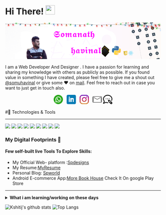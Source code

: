 # Hi There! <img src="https://raw.githubusercontent.com/MartinHeinz/MartinHeinz/master/wave.gif" width="30px" height="30px" />
 [![ sp header](https://github.com/somuappu75/somuappu75/blob/main/iconsgit/gh-bannner1.png)](https://www.spworld.cf/)

I am  a Web Developer And Designer . I have a passion for learning and sharing my knowledge with others as publicly as possible. 
If you found value in something I have created, please feel free to give me a shout out [@somuhavinal](https://www.instagram.com/somu_havinal/) or give some ♥ on [mail](mailto:somusp75@gmail.com). Feel free to reach out in case you want to just get in touch also.

<p align='center'>
 <a href="https://wa.me/+919731390823"><img height="30" src="https://github.com/somuappu75/somuappu75/blob/main/iconsgit/whatsapp.png?raw=true"></a>&nbsp;&nbsp;
<a href="https://www.linkedin.com/in/somanath-havinal-37922a172/"><img height="30" src="https://github.com/somuappu75/somuappu75/blob/main/iconsgit/linkedin.png?raw=true"></a>&nbsp;&nbsp;
<a href="https://www.instagram.com/somu_havinal/"><img height="30" src="https://github.com/somuappu75/somuappu75/blob/main/iconsgit/instagram.png?raw=true"></a>&nbsp;&nbsp;
<a href="mailto:somusp75@gmail.com"><img height="30" src="https://github.com/somuappu75/somuappu75/blob/main/iconsgit/mail.png?raw=true"></a>
<a href="http://www.spworld.cf/"><img height="30" src="https://github.com/somuappu75/somuappu75/blob/main/iconsgit/blog.png?raw=true"></a>
</p>
#🔧 Technologies & Tools
<hr>

![](https://img.shields.io/badge/OS-Windows-informational?style=flat&logo=linux&logoColor=white&color=2bbc8a)
![](https://https://img.shields.io/badge/Code-.Net-informational?style=flat&logo=.net&logoColor=white&color=2bbc8a)
![](https://img.shields.io/badge/Code-JavaScript-informational?style=flat&logo=javascript&logoColor=white&color=2bbc8a)
![](https://img.shields.io/badge/Tools-SQLServer-informational?style=flat&logo=postgresql&logoColor=white&color=2bbc8a)
![](https://img.shields.io/badge/Code-Angular-informational?style=flat&logo=angular&logoColor=white&color=2bbc8a)
![](https://img.shields.io/badge/Tools-MySQL-informational?style=flat&logo=Mysql&logoColor=white&color=2bbc8a)
![](https://img.shields.io/badge/Tools-SqlServer-informational?style=flat&logo=mysql&logoColor=white&color=2bbc8a)
![](https://img.shields.io/badge/Code-Visual-informational?style=flat&logo=vue.js&logoColor=white&color=2bbc8a)
![](https://img.shields.io/badge/Tools-visual%20studio-informational?style=flat&logo=postgresql&logoColor=white&color=2bbc8a)


### My Digital Footprints 🌱
#### Few self-built live Tools To Explore Skills:
* My Official Web- platform :<a href="http://www.spdesigns.ml/">Spdesigns</a>
* My Resume:<a href="http://www.resumesomu.ml/">MyResume</a>
* Personal Blog: [Spworld](http://www.spworld.cf/)
* Android E-commerce App:[More Book House](https://play.google.com/store/apps/details?id=com.morebookstall.app117598) Check It On google Play Store
-----

<details>
 <summary><strong>What i am learning/working on these days</strong></summary>
 <ul>
   <li> Efficient Website designing </li>
   <li> Working with Wordpress </li>
   <li> Building E-Commerce Site(https://morebookstall.com/) </li>
   <li> Building Blogs</a> </li>
  <li> Android Application Development</li>
  </ul>
</details>

![Kshitij's github stats](https://github-readme-stats.vercel.app/api?username=somuappu75&hide=contribs,prs&show_icons=true&hide_border=true&title_color=000)
![Top Langs](https://github-readme-stats.vercel.app/api/top-langs/?username=somuappu75&layout=compact&hide_border=true)



